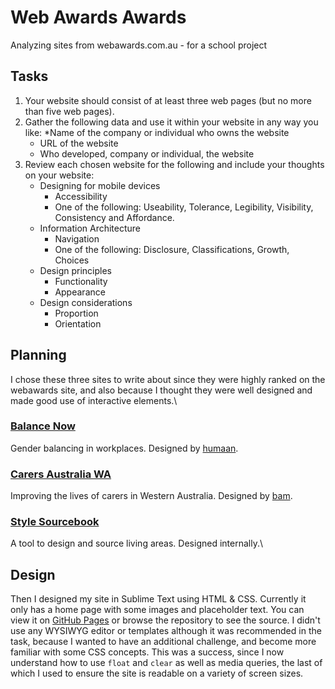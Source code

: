 # Web Awards Awards
Analyzing sites from webawards.com.au - for a school project

## Tasks

1. Your website should consist of at least three web pages (but no more than five web pages). 
2. Gather the following data and use it within your website in any way you like:
	*Name of the company or individual who owns the website
	* URL of the website
	* Who developed, company or individual, the website
3. Review each chosen website for the following and include your thoughts on your website:
	* Designing for mobile devices
		* Accessibility
		* One of the following: Useability, Tolerance, Legibility, Visibility, Consistency and Affordance.
	* Information Architecture
		* Navigation
		* One of the following: Disclosure, Classifications, Growth, Choices
	* Design principles
		* Functionality
		* Appearance
	* Design considerations
		* Proportion
		* Orientation

## Planning

I chose these three sites to write about since they were highly ranked on the webawards site, and also because I thought they were well designed and made good use of interactive elements.\


### [Balance Now](https://www.balancenow.com.au/)
Gender balancing in workplaces. Designed by [humaan](https://humaan.com/).

### [Carers Australia WA](https://www.carerswa.asn.au/)
Improving the lives of carers in Western Australia. Designed by [bam](https://www.bam.com.au).

### [Style Sourcebook](https://stylesourcebook.com.au/)
A tool to design and source living areas. Designed internally.\

## Design

Then I designed my site in Sublime Text using HTML & CSS. Currently it only has a home page with some images and placeholder text. You can view it on [GitHub Pages](https://raphydaphy.github.io/WebAwardsAwards) or browse the repository to see the source. I didn't use any WYSIWYG editor or templates although it was recommended in the task, because I wanted to have an additional challenge, and become more familiar with some CSS concepts. This was a success, since I now understand how to use `float` and `clear` as well as media queries, the last of which I used to ensure the site is readable on a variety of screen sizes.